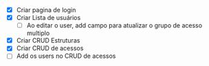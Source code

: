 - [x] Criar pagina de login
- [x] Criar Lista de usuários
    - [ ] Ao editar o user, add campo para atualizar o grupo de acesso multiplo
- [x] Criar CRUD Estruturas
- [x] Criar CRUD de acessos
- [ ] Add os users no CRUD de acessos
